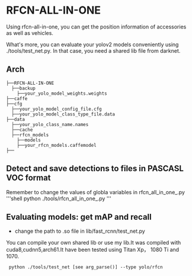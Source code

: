 # RFCN-ALL-IN-ONE

Using rfcn-all-in-one, you can get the position information of accessories as well as vehicles.

What's more, you can evaluate your yolov2 models conveniently using ./tools/test_net.py. In that case, you need a shared lib file from darknet.

## Arch
```shell
├──RFCN-ALL-IN-ONE
  ├──backup
    ├──your_yolo_model_weights.weights
├──caffe
├──cfg
  ├──your_yolo_model_config_file.cfg
  ├──your_yolo_model_class_type_file.data
├──data
  ├──your_yolo_class_name.names
  ├──cache
  ├──rfcn_models
    ├──models
    ├──your_rfcn_models.caffemodel
├──
```


## Detect and save detections to files in PASCASL VOC format
Remember to change the values of globla variables in rfcn_all_in_one_.py 
'''shell
python ./tools/rfcn_all_in_one_.py
'''
## Evaluating models: get mAP and recall 
* change the path to .so file in lib/fast_rcnn/test_net.py 

You can compile your own shared lib or use my lib.It was compiled with cuda8,cudnn5,arch61.It have been tested using Titan Xp， 1080 Ti and 1070.

```shell
 python ./tools/test_net [see arg_parse()] --type yolo/rfcn 
```
